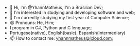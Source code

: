 - 👋 Hi, I'm @YhannMatheus, I'm a Brasilian Dev;
- 👀 I'm interested in studying and developing software and web;
- 🌱 I'm currently studying my first year of Computer Science;
- 😄 Pronouns: He, Him;
- I program in C#, Python and C lenguage;
- Portugese(native), English(basic), Espanish(intermediary)
- 📫 How to contact me: yhannmatheus@icloud.com;
<!---
YhannMatheus/YhannMatheus is a ✨ special ✨ repository because its `README.md` (this file) appears on your GitHub profile.
You can click the Preview link to take a look at your changes.
--->
